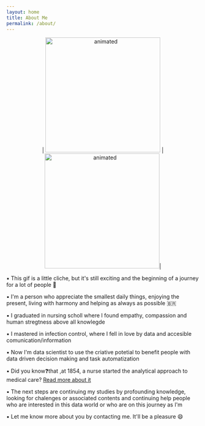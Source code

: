 ```yaml
---
layout: home
title: About Me
permalink: /about/
---
```


<p align=center> 
 | <img src="https://media4.giphy.com/media/cACmN9YBnrV9KyK6nG/giphy.gif?cid=ecf05e4766vbcycjyubog8674zfaz9vepsv6c9l8byf92c69&rid=giphy.gif&ct=g" alt="animated" width="300" height="300"/> | <img src="https://media4.giphy.com/media/fedryX7dMGMe6lgqDm/giphy.gif?cid=ecf05e470o0ozcr946mob49yz2dr2mk2bpuvgroyo0wzzlv2&rid=giphy.gif&ct=g" alt="animated" width="300" height="300"/>| 
</p> <p align=center> 

<body>
  
  ▪️ This gif is a little cliche, but it's still exciting and the beginning of a journey for a lot of people 🧙
   
 
  ▪️ I'm a person who appreciate the smallest daily things, enjoying the present, living with harmony and helping as always as possible 🇧🇷
 
 
  ▪️ I graduated in nursing scholl where I found empathy, compassion and human stregtness above all knowlegde 
 
 
  ▪️ I mastered in infection control, where I fell in love by data and accesible comunication/information 
 
 
  ▪️ Now I'm data scientist to use the criative potetial to benefit people with data driven decision making and task automatization 
 
 
  ▪️ Did you know❓that ,at 1854, a nurse started the analytical approach to medical care? [Read  more about it](https://www.sciencemuseum.org.uk/objects-and-stories/florence-nightingale-pioneer-statistician)
 
 
  ▪️ The next steps are continuing my studies by profounding knowledge, looking for chalenges or associated contents and continuing help people who are interested in this data world or who are on this journey as I'm 
 
 
  ▪️ Let me know more about you by contacting me. It'll be a pleasure 😄



